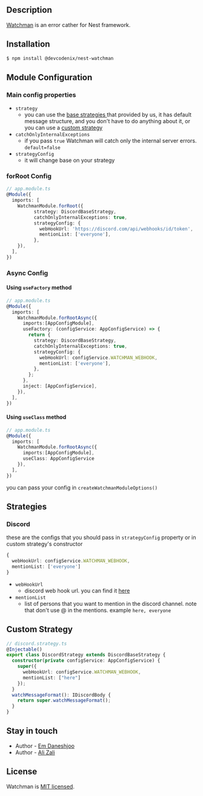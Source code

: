 <!--
<p align="center">
  <a href="http://nestjs.com/" target="blank"><img src="https://nestjs.com/img/logo_text.svg" width="320" alt="Nest Logo" /></a>
</p>

[circleci-image]: https://img.shields.io/circleci/build/github/nestjs/nest/master?token=abc123def456
[circleci-url]: https://circleci.com/gh/nestjs/nest

  <p align="center">A progressive <a href="http://nodejs.org" target="_blank">Node.js</a> framework for building efficient and scalable server-side applications.</p>
    <p align="center">
<a href="https://www.npmjs.com/~nestjscore" target="_blank"><img src="https://img.shields.io/npm/v/@nestjs/core.svg" alt="NPM Version" /></a>

[//]: # (<a href="https://www.npmjs.com/~nestjscore" target="_blank"><img src="https://img.shields.io/npm/l/@nestjs/core.svg" alt="Package License" /></a>)
<a href="https://www.npmjs.com/~nestjscore" target="_blank"><img src="https://img.shields.io/npm/dm/@nestjs/common.svg" alt="NPM Downloads" /></a>
<a href="https://circleci.com/gh/nestjs/nest" target="_blank"><img src="https://img.shields.io/circleci/build/github/nestjs/nest/master" alt="CircleCI" /></a>
<a href="https://coveralls.io/github/nestjs/nest?branch=master" target="_blank"><img src="https://coveralls.io/repos/github/nestjs/nest/badge.svg?branch=master#9" alt="Coverage" /></a>
<a href="https://discord.gg/G7Qnnhy" target="_blank"><img src="https://img.shields.io/badge/discord-online-brightgreen.svg" alt="Discord"/></a>
<a href="https://opencollective.com/nest#backer" target="_blank"><img src="https://opencollective.com/nest/backers/badge.svg" alt="Backers on Open Collective" /></a>
<a href="https://opencollective.com/nest#sponsor" target="_blank"><img src="https://opencollective.com/nest/sponsors/badge.svg" alt="Sponsors on Open Collective" /></a>
  <a href="https://paypal.me/kamilmysliwiec" target="_blank"><img src="https://img.shields.io/badge/Donate-PayPal-ff3f59.svg"/></a>
    <a href="https://opencollective.com/nest#sponsor"  target="_blank"><img src="https://img.shields.io/badge/Support%20us-Open%20Collective-41B883.svg" alt="Support us"></a>
  <a href="https://twitter.com/nestframework" target="_blank"><img src="https://img.shields.io/twitter/follow/nestframework.svg?style=social&label=Follow"></a>
</p>
  [![Backers on Open Collective](https://opencollective.com/nest/backers/badge.svg)](https://opencollective.com/nest#backer)
  [![Sponsors on Open Collective](https://opencollective.com/nest/sponsors/badge.svg)](https://opencollective.com/nest#sponsor)-->

## Description

[Watchman](https://github.com/nestjs/nest) is an error cather for Nest framework.

## Installation

```bash
$ npm install @devcodenix/nest-watchman
```

## Module Configuration
### Main config properties
- `strategy`
    - you can use the [ base strategies ](https://github.com/nestjs/nest) that provided by us, it has default message structure, and you don't have to do anything about it, or you can use a [custom strategy](https://github.com/nestjs/nest)
- `catchOnlyInternalExceptions`
    - if you pass `true` Watchman will catch only the internal server errors. `default=false`
- `strategyConfig`
    - it will change base on your strategy
### forRoot Config
```ts
// app.module.ts
@Module({
  imports: [
    WatchmanModule.forRoot({
          strategy: DiscordBaseStrategy,
          catchOnlyInternalExceptions: true,
          strategyConfig: {
            webHookUrl: 'https://discord.com/api/webhooks/id/token',
            mentionList: ['everyone'],
          },
    }),
  ],
})
```
### Async Config
#### Using `useFactory` method
```ts
// app.module.ts
@Module({
  imports: [
    WatchmanModule.forRootAsync({
      imports:[AppConfigModule],
      useFactory: (configService: AppConfigService) => {
        return {
          strategy: DiscordBaseStrategy,
          catchOnlyInternalExceptions: true,
          strategyConfig: {
            webHookUrl: configService.WATCHMAN_WEBHOOK,
            mentionList: ['everyone'],
          },
        };
      },
      inject: [AppConfigService],
    }),
  ],
})
```
#### Using `useClass` method
```ts
// app.module.ts
@Module({
  imports: [
    WatchmanModule.forRootAsync({
      imports:[AppConfigModule],
      useClass: AppConfigService
    }),
  ],
})
```
you can pass your config in `createWatchmanModuleOptions()` 

## Strategies
### Discord
these are the configs that you should pass in `strategyConfig` property or in custom strategy's constructor 
```ts
{
  webHookUrl: configService.WATCHMAN_WEBHOOK,
  mentionList: ['everyone']
}
```
- `webHookUrl`
  - discord web hook url. you can find it [here](google.com)
- `mentionList` 
  - list of persons that you want to mention in the discord channel. note that don't use @ in the mentions. example `here, everyone` 
## Custom Strategy
```ts
// discord.strategy.ts
@Injectable()
export class DiscordStrategy extends DiscordBaseStrategy {
  constructor(private configService: AppConfigService) {
    super({
      webHookUrl: configService.WATCHMAN_WEBHOOK,
      mentionList: ["here"]
    });
  }
  watchMessageFormat(): IDiscordBody {
    return super.watchMessageFormat();
  }
}
```
## Stay in touch

- Author - [Em Daneshjoo](https://kamilmysliwiec.com)
- Author - [Ali Zali](https://kamilmysliwiec.com)

## License

Watchman is [MIT licensed](LICENSE).
